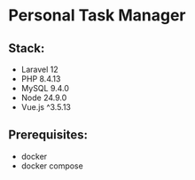 # Personal Task Manager

## Stack:
* Laravel 12
* PHP 8.4.13
* MySQL 9.4.0
* Node 24.9.0
* Vue.js ^3.5.13

## Prerequisites:
* docker
* docker compose
